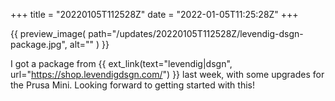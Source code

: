 +++
title = "20220105T112528Z"
date  = "2022-01-05T11:25:28Z"
+++



{{
    preview_image(
        path="/updates/20220105T112528Z/levendig-dsgn-package.jpg",
        alt=""
    )
}}

I got a package from {{ ext_link(text="levendig|dsgn", url="https://shop.levendigdsgn.com/") }} last week, with some upgrades for the Prusa Mini. Looking forward to getting started with this!
